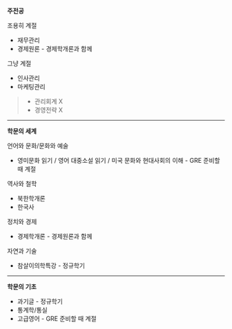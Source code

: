 **주전공**

조용히 계절

- 재무관리
- 경제원론 - 경제학개론과 함께

그냥 계절

- 인사관리
- 마케팅관리

> - 관리회계 X
> - 경영전략 X

---

**학문의 세계**

언어와 문화/문화와 예술

- 영미문화 읽기 / 영어 대중소설 읽기 / 미국 문화와 현대사회의 이해 - GRE 준비할 때 계절

역사와 철학

- 북한학개론
- 한국사

정치와 경제

- 경제학개론 - 경제원론과 함께

자연과 기술

- 참살이의학특강 - 정규학기

---

**학문의 기초**

- 과기글 - 정규학기
- 통계학/통실
- 고급영어 - GRE 준비할 때 계절